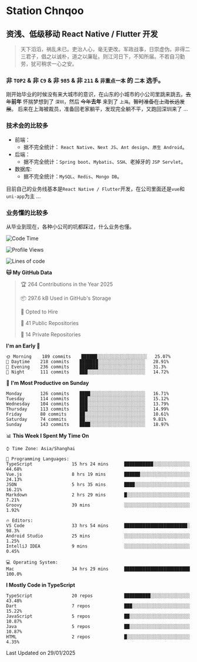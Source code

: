 # Station Chnqoo

## 资浅、低级移动 React Native / Flutter 开发

> 天下滔滔，祸乱未已。吏治人心，毫无更改。军政战事，日崇虚伪。非得二三君子，倡之以诚朴，道之以廉耻。则江河日下，不知所届。不若自习勤劳，犹可稍求一心之安。

### 非 `TOP2` & 非 `C9` & 非 `985` & 非 `211` & `非重点一本` 的 `二本` 选手。

刚开始毕业的时候没有来大城市的意识，在山东的小城市的小公司里跳来跳去。~~去年~~**前年** 怀揣梦想到了 `深圳`，然后 ~~今年~~**去年** 来到了 `上海`。~~暂时准备在上海长远发展~~。
后来在上海被裁员，准备回老家躺平，发现完全躺不平，又跑回深圳来了 ...

### 技术会的比较多

- 前端：
  - 据不完全统计： `React Native`、`Next JS`、`Ant design`、`原生 Android`。
- 后端：
  - 据不完全统计：`Spring boot`、`Mybatis`、`SSH`、老掉牙的 `JSP Servlet`。
- 数据库:
  - 据不完全统计：`MySQL`、`Redis`、`Mongo DB`。

目前自己的业务线基本是`React Native / Flutter`开发，在公司里面还是`vue`和`uni-app`为主 ...

### 业务懂的比较多

从毕业到现在，各种小公司的坑都踩过，什么业务也懂。

<!--START_SECTION:waka-->
![Code Time](http://img.shields.io/badge/Code%20Time-7%2C376%20hrs%2039%20mins-blue)

![Profile Views](http://img.shields.io/badge/Profile%20Views-0-blue)

![Lines of code](https://img.shields.io/badge/From%20Hello%20World%20I%27ve%20Written-497%20Thousand%20lines%20of%20code-blue)

**🐱 My GitHub Data** 

> 🏆 264 Contributions in the Year 2025
 > 
> 📦 297.6 kB Used in GitHub's Storage 
 > 
> 💼 Opted to Hire
 > 
> 📜 41 Public Repositories 
 > 
> 🔑 14 Private Repositories  
 > 
**I'm an Early 🐤** 

```text
🌞 Morning    189 commits    ██████░░░░░░░░░░░░░░░░░░░   25.07% 
🌆 Daytime    218 commits    ███████░░░░░░░░░░░░░░░░░░   28.91% 
🌃 Evening    236 commits    ███████░░░░░░░░░░░░░░░░░░   31.3% 
🌙 Night      111 commits    ███░░░░░░░░░░░░░░░░░░░░░░   14.72%

```
📅 **I'm Most Productive on Sunday** 

```text
Monday       126 commits    ████░░░░░░░░░░░░░░░░░░░░░   16.71% 
Tuesday      114 commits    ███░░░░░░░░░░░░░░░░░░░░░░   15.12% 
Wednesday    104 commits    ███░░░░░░░░░░░░░░░░░░░░░░   13.79% 
Thursday     113 commits    ███░░░░░░░░░░░░░░░░░░░░░░   14.99% 
Friday       80 commits     ██░░░░░░░░░░░░░░░░░░░░░░░   10.61% 
Saturday     74 commits     ██░░░░░░░░░░░░░░░░░░░░░░░   9.81% 
Sunday       143 commits    ████░░░░░░░░░░░░░░░░░░░░░   18.97%

```


📊 **This Week I Spent My Time On** 

```text
⌚︎ Time Zone: Asia/Shanghai

💬 Programming Languages: 
TypeScript               15 hrs 24 mins      ███████████░░░░░░░░░░░░░░   44.68% 
Vue.js                   8 hrs 19 mins       ██████░░░░░░░░░░░░░░░░░░░   24.13% 
JSON                     5 hrs 35 mins       ████░░░░░░░░░░░░░░░░░░░░░   16.21% 
Markdown                 2 hrs 29 mins       █░░░░░░░░░░░░░░░░░░░░░░░░   7.21% 
Groovy                   39 mins             ░░░░░░░░░░░░░░░░░░░░░░░░░   1.92%

🔥 Editors: 
VS Code                  33 hrs 54 mins      ████████████████████████░   98.3% 
Android Studio           25 mins             ░░░░░░░░░░░░░░░░░░░░░░░░░   1.25% 
IntelliJ IDEA            9 mins              ░░░░░░░░░░░░░░░░░░░░░░░░░   0.45%

💻 Operating System: 
Mac                      34 hrs 29 mins      █████████████████████████   100.0%

```

**I Mostly Code in TypeScript** 

```text
TypeScript               20 repos            ██████████░░░░░░░░░░░░░░░   43.48% 
Dart                     7 repos             ███░░░░░░░░░░░░░░░░░░░░░░   15.22% 
JavaScript               5 repos             ██░░░░░░░░░░░░░░░░░░░░░░░   10.87% 
Java                     5 repos             ██░░░░░░░░░░░░░░░░░░░░░░░   10.87% 
HTML                     2 repos             █░░░░░░░░░░░░░░░░░░░░░░░░   4.35%

```



 Last Updated on 29/01/2025
<!--END_SECTION:waka-->

<!---
ChenqiaoStation/ChenqiaoStation is a ✨ special ✨ repository because its `README.md` (this file) appears on your GitHub profile.
You can click the Preview link to take a look at your changes.
--->
